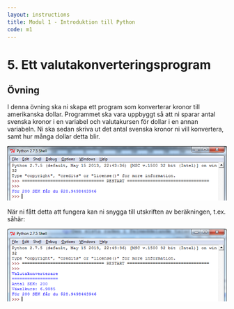 ```yaml
---
layout: instructions
title: Modul 1 - Introduktion till Python
code: m1
---
```


# 5. Ett valutakonverteringsprogram

## Övning

I denna övning ska ni skapa ett program som konverterar kronor till amerikanska dollar. Programmet ska vara uppbyggt så att ni sparar antal svenska kronor i en variabel och valutakursen för dollar i en annan variabeln. Ni ska sedan skriva ut det antal svenska kronor ni vill konvertera, samt hur många dollar detta blir.

![Idle](images/idle6.png)

När ni fått detta att fungera kan ni snygga till utskriften av beräkningen, t.ex. såhär:

![Idle](images/idle7.png)